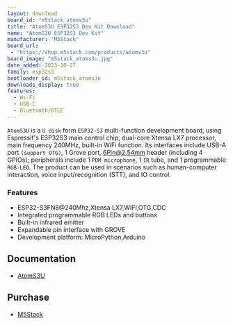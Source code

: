 ```yaml
---
layout: download
board_id: "m5stack_atoms3u"
title: "AtomS3U ESP32S3 Dev Kit Download"
name: "AtomS3U ESP32S3 Dev Kit"
manufacturer: "M5Stack"
board_url:
 - "https://shop.m5stack.com/products/atoms3u"
board_image: "m5stack_atoms3u.jpg"
date_added: 2023-10-27
family: esp32s3
bootloader_id: m5stack_atoms3u
downloads_display: true
features:
  - Wi-Fi
  - USB-C
  - Bluetooth/BTLE
---
```


`AtomS3U` is a `U disk` form `ESP32-S3` multi-function development board, using Espressif's ESP32S3 main control chip, dual-core Xtensa LX7 processor, main frequency 240MHz, built-in WiFi function. Its interfaces include USB-A port `(support OTG)`, 1 Grove port, 6Pin@2.54mm header (including 4 GPIOs); peripherals include 1 `PDM microphone`, 1 `IR` tube, and 1 programmable `RGB-LED`. The product can be used in scenarios such as human-computer interaction, voice input/recognition (STT), and IO control.

### Features

- ESP32-S3FN8@240Mhz,Xtensa LX7,WIFI,OTG,CDC
- Integrated programmable RGB LEDs and buttons
- Built-in infrared emitter
- Expandable pin interface with GROVE
- Development platform: MicroPython,Arduino

## Documentation

* [AtomS3U](https://shop.m5stack.com/products/atoms3u)

## Purchase

* [M5Stack](https://shop.m5stack.com/products/atoms3u)
